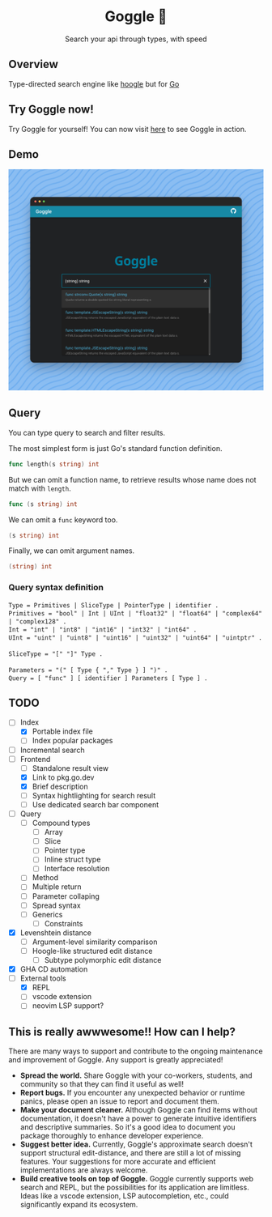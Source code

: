 <h1 align="center">Goggle 🥽</h1>
<p align="center">Search your api through types, with speed </p>

## Overview

Type-directed search engine like [hoogle](https://github.com/ndmitchell/hoogle) but for [Go](https://go.dev/)

## Try Goggle now!

Try Goggle for yourself! You can now visit [here](https://abiriadev.github.io/goggle/) to see Goggle in action.

## Demo

![](./assets/demo.png)

## Query

You can type query to search and filter results.

The most simplest form is just Go's standard function definition.

```go
func length(s string) int
```

But we can omit a function name, to retrieve results whose name does not match with `length`.

```go
func (s string) int
```

We can omit a `func` keyword too.

```go
(s string) int
```

Finally, we can omit argument names.

```go
(string) int
```

### Query syntax definition

```ebnf
Type = Primitives | SliceType | PointerType | identifier .
Primitives = "bool" | Int | UInt | "float32" | "float64" | "complex64" | "complex128" .
Int = "int" | "int8" | "int16" | "int32" | "int64" .
UInt = "uint" | "uint8" | "uint16" | "uint32" | "uint64" | "uintptr" .

SliceType = "[" "]" Type .

Parameters = "(" [ Type { "," Type } ] ")" .
Query = [ "func" ] [ identifier ] Parameters [ Type ] .
```

## TODO

-   [ ] Index
    -   [x] Portable index file
    -   [ ] Index popular packages
-   [ ] Incremental search
-   [ ] Frontend
    -   [ ] Standalone result view
    -   [x] Link to pkg.go.dev
    -   [x] Brief description
    -   [ ] Syntax hightlighting for search result
    -   [ ] Use dedicated search bar component
-   [ ] Query
    -   [ ] Compound types
        -   [ ] Array
        -   [ ] Slice
        -   [ ] Pointer type
        -   [ ] Inline struct type
        -   [ ] Interface resolution
    -   [ ] Method
    -   [ ] Multiple return
    -   [ ] Parameter collaping
    -   [ ] Spread syntax
    -   [ ] Generics
        -   [ ] Constraints
-   [x] Levenshtein distance
    -   [ ] Argument-level similarity comparison
    -   [ ] Hoogle-like structured edit distance
        -   [ ] Subtype polymorphic edit distance
-   [x] GHA CD automation
-   [ ] External tools
    -   [x] REPL
    -   [ ] vscode extension
    -   [ ] neovim LSP support?

## This is really awwwesome!! How can I help?

There are many ways to support and contribute to the ongoing maintenance and improvement of Goggle. Any support is greatly appreciated!

-   **Spread the world.** Share Goggle with your co-workers, students, and community so that they can find it useful as well!
-   **Report bugs.** If you encounter any unexpected behavior or runtime panics, please open an issue to report and document them.
-   **Make your document cleaner.** Although Goggle can find items without documentation, it doesn't have a power to generate intuitive identifiers and descriptive summaries. So it's a good idea to document you package thoroughly to enhance developer experience.
-   **Suggest better idea.** Currently, Goggle's approximate search doesn't support structural edit-distance, and there are still a lot of missing features. Your suggestions for more accurate and efficient implementations are always welcome.
-   **Build creative tools on top of Goggle.** Goggle currently supports web search and REPL, but the possibilities for its application are limitless. Ideas like a vscode extension, LSP autocompletion, etc., could significantly expand its ecosystem.

